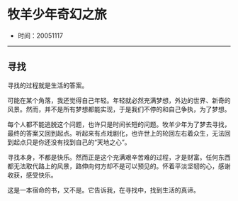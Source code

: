 # 牧羊少年奇幻之旅

- 时间：20051117

---

## 寻找

寻找的过程就是生活的答案。

可能在某个角落，我还觉得自己年轻。年轻就必然充满梦想，外边的世界、新奇的风景。然而，并不是所有梦想都能实现，于是我们不停的和自己争执，为了梦想。

每个人都不能逃脱这个问题，也许只是时间长短的问题。牧羊少年为了梦去寻找，最终的答案又回到起点。听起来有点戏剧化，也许世上的轮回左右着众生，无法回到起点只是你还没有找到自己的“天地之心”。

寻找本身，不都是快乐。然而正是这个充满艰辛苦难的过程，才是财富。任何东西都无法取代路上的风景，路伸向何方却不是可以预见的。怀着平淡坚韧的心，感谢收获，感受快乐。

这是一本宿命的书，又不是。它告诉我，在寻找中，找到生活的真谛。 
